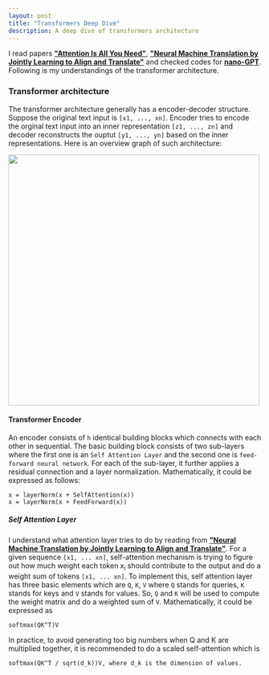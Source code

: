 ```yaml
---
layout: post
title: "Transformers Deep Dive"
description: A deep dive of transformers architecture
---
```


I read papers **["Attention Is All You Need"](https://arxiv.org/pdf/1706.03762.pdf)**, **["Neural Machine Translation by Jointly Learning to Align and Translate"](https://arxiv.org/pdf/1409.0473.pdf)**
and checked codes for **[nano-GPT](https://github.com/karpathy/nanoGPT/blob/master/model.py)**. Following is my understandings of the transformer architecture.

### Transformer architecture
The transformer architecture generally has a encoder-decoder structure. Suppose the original text input is `[x1, ..., xn]`. Encoder tries to encode the orginal text input into an inner representation 
`[z1, ..., zn]` and decoder reconstructs the ouptut `[y1, ..., yn]` based on the inner representations. Here is an overview graph of such architecture:

<picture>
<img src="{{ 'images/transformer_graph.png' | relative_url }}" width="500">
</picture>

#### Transformer Encoder
An encoder consists of `h` identical building blocks which connects with each other in sequential. The basic building block consists of two sub-layers where the first one is an  `Self Attention Layer` and the second one
is `feed-forward neural network`. For each of the sub-layer, it further applies a residual connection and a layer normalization. Mathematically, it could be expressed as follows:
```
x = layerNorm(x + SelfAttention(x))
x = layerNorm(x + FeedForward(x))
```
##### Self Attention Layer
I understand what attention layer tries to do by reading from **["Neural Machine Translation by Jointly Learning to Align and Translate"](https://arxiv.org/pdf/1409.0473.pdf)**. For a given sequence `[x1, ... xn]`, 
self-attention mechanism is trying to figure out how much weight each token x<sub>i</sub> should contribute to the output and do a weight sum of tokens `[x1, ... xn]`. To implement this, self attention layer has three basic elements 
which are `Q`, `K`, `V` where `Q` stands for queries, `K` stands for keys and `V` stands for values. So, `Q` and `K` will be used to compute the weight matrix and do a weighted sum of `V`. Mathematically, it could be expressed as
```
softmax(QK^T)V
```
In practice, to avoid generating too big numbers when Q and K are multiplied together, it is recommended to do a scaled self-attention which is 
```
softmax(QK^T / sqrt(d_k))V, where d_k is the dimension of values.
```
